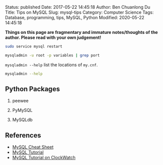 Status: published
Date: 2017-05-22 14:45:18
Author: Ben Chuanlong Du
Title: Tips on MySQL
Slug: mysql-tips
Category: Computer Science
Tags: Database, programming, tips, MySQL, Python
Modified: 2020-05-22 14:45:18

**Things on this page are fragmentary and immature notes/thoughts of the author. Please read with your own judgement!**

```bash
sudo service mysql restart
```


```sh
mysqladmin -u root -p variables | grep port
```

`mysqladmin --help` list the locations of `my.cnf`.
```sh
mysqladmin --help
```

## Python Packages 

1. peewee

2. PyMySQL

3. MySQLdb

## References 

- [MySQL Cheat Sheet](http://cse.unl.edu/~sscott/ShowFiles/SQL/CheatSheet/SQLCheatSheet.html)
- [MySQL Tutorial](http://zetcode.com/databases/mysqltutorial/)  
- [MySQL Tutorial on ClockWatch](http://www.clockwatchers.com/mysql_databases.html)